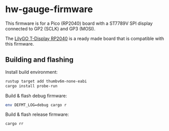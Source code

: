# hw-gauge-firmware

This firmware is for a Pico (RP2040) board with a ST7789V SPI display connected
to GP2 (SCLK) and GP3 (MOSI).

The [LilyGO T-Display RP2040] is a ready made board that is compatible with this
firmware.

## Building and flashing

Install build environment:

```sh
rustup target add thumbv6m-none-eabi
cargo install probe-run
```

Build & flash debug firmware:

```sh
env DEFMT_LOG=debug cargo r
```

Build & flash release firmware:

```sh
cargo rr
```

[LilyGO T-Display RP2040]: https://github.com/Xinyuan-LilyGO/LILYGO-T-display-RP2040
